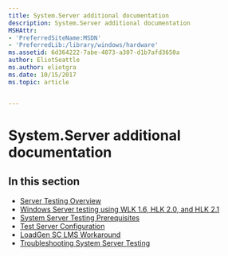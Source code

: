 ```yaml
---
title: System.Server additional documentation
description: System.Server additional documentation
MSHAttr:
- 'PreferredSiteName:MSDN'
- 'PreferredLib:/library/windows/hardware'
ms.assetid: 6d364222-7abe-4073-a307-d1b7afd3650a
author: EliotSeattle
ms.author: eliotgra
ms.date: 10/15/2017
ms.topic: article


---
```


# System.Server additional documentation


## <span id="in_this_section"></span>In this section


-   [Server Testing Overview](server-testing-overview.md)
-   [Windows Server testing using WLK 1.6, HLK 2.0, and HLK 2.1](windows-server-testing-using-wlk-16-hck-20-and-hck-21.md)
-   [System Server Testing Prerequisites](system-server-testing-prerequisites.md)
-   [Test Server Configuration](test-server-configuration.md)
-   [LoadGen SC LMS Workaround](loadgen-sc-lms-workaround.md)
-   [Troubleshooting System Server Testing](troubleshooting-system-server-testing.md)

 

 






